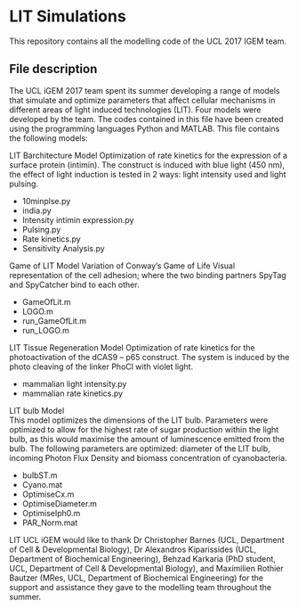 # LIT Simulations

This repository contains all the modelling code of the UCL 2017 IGEM team.

## File description

The UCL iGEM 2017 team spent its summer developing a range of models that simulate and optimize parameters that affect cellular mechanisms in different areas of light induced technologies (LIT).
Four models were developed by the team. The codes contained in this file have been created using the programming languages Python and MATLAB.
This file contains the following models:

LIT Barchitecture Model
Optimization of rate kinetics for the expression of a surface protein (intimin).
The construct is induced with blue light (450 nm), the effect of light induction is tested in 2 ways: light intensity used and light pulsing.
- 10minplse.py
- india.py
- Intensity intimin expression.py
- Pulsing.py
- Rate kinetics.py
- Sensitivity Analysis.py

Game of LIT Model
Variation of Conway’s Game of Life
Visual representation of the cell adhesion; where the two binding partners SpyTag and SpyCatcher bind to each other.
- GameOfLit.m
- LOGO.m
- run_GameOfLit.m
- run_LOGO.m

LIT Tissue Regeneration Model
Optimization of rate kinetics for the photoactivation of the dCAS9 – p65 construct. The system is induced by the photo cleaving of the linker PhoCl with violet light.
- mammalian light intensity.py
- mammalian rate kinetics.py

LIT bulb Model  
This model optimizes the dimensions of the LIT bulb. Parameters were optimized to allow for the highest rate of sugar production within the light bulb, as this would maximise the amount of luminescence emitted from the bulb. The following parameters are optimized: diameter of the LIT bulb, incoming Photon Flux Density and biomass concentration of cyanobacteria. 
- bulbST.m
- Cyano.mat
- OptimiseCx.m
- OptimiseDiameter.m
- OptimiseIph0.m
- PAR_Norm.mat

LIT UCL iGEM would like to thank Dr Christopher Barnes (UCL, Department of Cell & Developmental Biology), Dr Alexandros Kiparissides (UCL, Department of Biochemical Engineering), Behzad Karkaria (PhD student, UCL, Department of Cell & Developmental Biology), and Maximilien Rothier Bautzer (MRes, UCL, Department of Biochemical Engineering) for the support and assistance they gave to the modelling team throughout the summer.  

